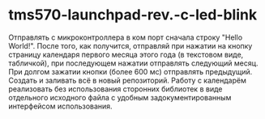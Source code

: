 # tms570-launchpad-rev.-c-led-blink
 
Отправлять с микроконтроллера в ком порт сначала строку "Hello World!". После того, как получится, 
отправляй при нажатии на кнопку страницу календаря первого месяца этого года (в текстовом виде, табличкой), 
при последующем нажатии отправлять следующий месяц. При долгом зажатии кнопки (более 600 мс) отправлять предыдущий. 
Создать и заливать всё в новый репозиторий. Работу с календарём реализовать без использования сторонних библиотек 
в виде отдельного исходного файла с удобным задокументированным интерфейсом использования.